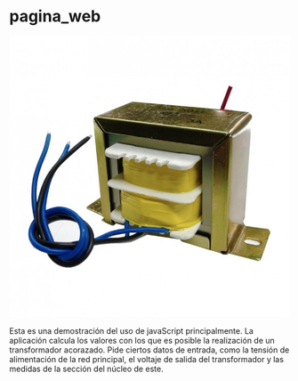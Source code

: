 # pagina_web

![Un transformador](/images/transformador.jpg)

  Esta es una demostración del uso de javaScript principalmente.
  La aplicación calcula los valores con los que es posible la realización de
  un transformador acorazado.
  Pide ciertos datos de entrada, como la tensión de alimentación de la red
  principal, el voltaje de salida del transformador y las medidas de la
  sección del núcleo de este.
